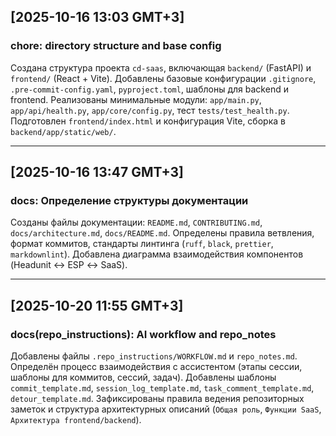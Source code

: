 <!-- markdownlint-configure-file {"MD041": false} -->

## [2025-10-16 13:03 GMT+3]

### chore: directory structure and base config

Создана структура проекта `cd-saas`, включающая `backend/` (FastAPI) и `frontend/` (React + Vite).
Добавлены базовые конфигурации `.gitignore`, `.pre-commit-config.yaml`, `pyproject.toml`, шаблоны для backend и frontend.
Реализованы минимальные модули: `app/main.py`, `app/api/health.py`, `app/core/config.py`, тест `tests/test_health.py`.
Подготовлен `frontend/index.html` и конфигурация Vite, сборка в `backend/app/static/web/`.

---

## [2025-10-16 13:47 GMT+3]

### docs: Определение структуры документации

Созданы файлы документации:
`README.md`, `CONTRIBUTING.md`, `docs/architecture.md`, `docs/README.md`.
Определены правила ветвления, формат коммитов, стандарты линтинга (`ruff`, `black`, `prettier`, `markdownlint`).
Добавлена диаграмма взаимодействия компонентов (Headunit ↔ ESP ↔ SaaS).

---

## [2025-10-20 11:55 GMT+3]

### docs(repo_instructions): AI workflow and repo_notes

Добавлены файлы `.repo_instructions/WORKFLOW.md` и `repo_notes.md`.
Определён процесс взаимодействия с ассистентом (этапы сессии, шаблоны для коммитов, сессий, задач).
Добавлены шаблоны `commit_template.md`, `session_log_template.md`, `task_comment_template.md`, `detour_template.md`.
Зафиксированы правила ведения репозиторных заметок и структура архитектурных описаний (`Общая роль`, `Функции SaaS`, `Архитектура frontend/backend`).
